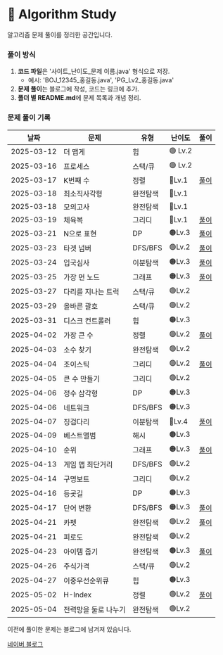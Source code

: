 # 📌 Algorithm Study

알고리즘 문제 풀이를 정리한 공간입니다.



### 풀이 방식
1. **코드 파일**은 '사이트_난이도_문제 이름.java' 형식으로 저장.
    - 예시: 'BOJ_12345_홍길동.java', 'PG_Lv2_홍길동.java'
2. **문제 풀이**는 블로그에 작성, 코드는 링크에 추가.
3. **폴더 별 README.md**에 문제 목록과 개념 정리.

### 문제 풀이 기록

| 날짜         | 문제          | 유형     | 난이도     | 풀이                                                |
|------------|-------------|--------|---------|---------------------------------------------------|
| 2025-03-12 | 더 맵게        | 힙      | 🟢 Lv.2 |                                                   |
| 2025-03-16 | 프로세스        | 스택/큐   | 🟢 Lv.2 |                                                   |
| 2025-03-17 | K번째 수       | 정렬     | 🔵Lv.1  | [풀이](https://blog.naver.com/gamakk2/223799781209) |
| 2025-03-18 | 최소직사각형      | 완전탐색   | 🔵Lv.1  |                                                   |
| 2025-03-18 | 모의고사        | 완전탐색   | 🔵Lv.1  |                                                   |
| 2025-03-19 | 체육복         | 그리디    | 🔵Lv.1  | [풀이](https://blog.naver.com/gamakk2/223802861543) |
| 2025-03-21 | N으로 표현      | DP     | 🟠Lv.3  | [풀이](https://blog.naver.com/gamakk2/223805073009) |
| 2025-03-23 | 타겟 넘버       | DFS/BFS | 🟢Lv.2  | [풀이](https://blog.naver.com/gamakk2/223806408314) |
| 2025-03-24 | 입국심사        | 이분탐색   | 🟠Lv.3  | [풀이](https://blog.naver.com/gamakk2/223808371758) |
| 2025-03-25 | 가장 먼 노드     | 그래프    | 🟠Lv.3  | [풀이](https://blog.naver.com/gamakk2/223809854243) |
| 2025-03-27 | 다리를 지나는 트럭  | 스택/큐   | 🟢Lv.2  |                                                   |
| 2025-03-29 | 올바른 괄호      | 스택/큐   | 🟢Lv.2  |                                                   |
| 2025-03-31 | 디스크 컨트롤러    | 힙      | 🟠Lv.3  |                                                   |
| 2025-04-02 | 가장 큰 수      | 정렬     | 🟢Lv.2  | [풀이](https://blog.naver.com/gamakk2/223819506024) |
| 2025-04-03 | 소수 찾기       | 완전탐색   | 🟢Lv.2  |                                                   |
| 2025-04-04 | 조이스틱        | 그리디    | 🟢Lv.2  | [풀이](https://blog.naver.com/gamakk2/223823165881) |
| 2025-04-05 | 큰 수 만들기     | 그리디    | 🟢Lv.2  |                                                   |
| 2025-04-06 | 정수 삼각형      | DP     | 🟠Lv.3  |                                                   |
| 2025-04-06 | 네트워크        | DFS/BFS | 🟠Lv.3  |                                                   |
| 2025-04-07 | 징검다리        | 이분탐색   | 🔴Lv.4  | [풀이](https://blog.naver.com/gamakk2/223825584515) |
| 2025-04-09 | 베스트앨범       | 해시     | 🟠Lv.3  |                                                   |
| 2025-04-10 | 순위          | 그래프    | 🟠Lv.3  | [풀이]()                                            |
| 2025-04-13 | 게임 맵 최단거리   | DFS/BFS | 🟢Lv.2  |                                                   |
| 2025-04-14 | 구명보트        | 그리디    | 🟢Lv.2  |                                                   |
| 2025-04-16 | 등굣길         | DP     | 🟠Lv.3  |                                                   |
| 2025-04-17 | 단어 변환       | DFS/BFS | 🟠Lv.3  | [풀이](https://blog.naver.com/gamakk2/223838220484) |
| 2025-04-21 | 카펫          | 완전탐색   | 🟢Lv.2  | [풀이](https://blog.naver.com/gamakk2/223841804550) |
| 2025-04-21 | 피로도         | 완전탐색   | 🟢Lv.2  |                                                   |
| 2025-04-23 | 아이템 줍기      | 완전탐색   | 🟠Lv.3  | [풀이](https://blog.naver.com/gamakk2/223844445405) |
| 2025-04-26 | 주식가격        | 스택/큐   | 🟢Lv.2  |                                                   |
| 2025-04-27 | 이중우선순위큐     | 힙      | 🟠Lv.3  |                                                   |
| 2025-05-02 | H-Index     | 정렬     | 🟢Lv.2  | [풀이](https://blog.naver.com/gamakk2/223853668750) |
| 2025-05-04 | 전력망을 둘로 나누기 | 완전탐색   | 🟢Lv.2  |  |

이전에 풀이한 문제는 블로그에 남겨져 있습니다.

[네이버 블로그](https://blog.naver.com/gamakk2/223793678530)
